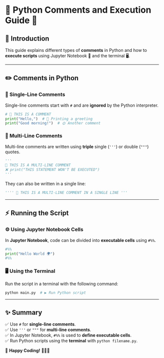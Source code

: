 # 🐍 Python Comments and Execution Guide 🚀  

## 📌 Introduction  
This guide explains different types of **comments** in Python and how to **execute scripts** using Jupyter Notebook 💓 and the terminal 🖥️.  

---  

## ✏️ Comments in Python  

### 📝 Single-Line Comments  
Single-line comments start with `#` and are **ignored** by the Python interpreter.  

```python
# 🚫 THIS IS A COMMENT
print("Hello,")  # 👋 Printing a greeting
print("Good morning!")  # 🌞 Another comment
```

### 📝 Multi-Line Comments  
Multi-line comments are written using **triple** single (`'''`) or double (`"""`) quotes.  

```python
'''
📌 THIS IS A MULTI-LINE COMMENT  
❌ print("THIS STATEMENT WON'T BE EXECUTED")
'''
```

They can also be written in a single line:  

```python
'''' 📝 THIS IS A MULTI-LINE COMMENT IN A SINGLE LINE '''  
```

---  

## ⚡ Running the Script  

### ⚙️ Using Jupyter Notebook Cells  
In **Jupyter Notebook**, code can be divided into **executable cells** using `#%%`.  

```python
#%%
print("Hello World 🌍")
#%%
```

### 🖥️ Using the Terminal  
Run the script in a terminal with the following command:  

```sh
python main.py  # ▶️ Run Python script
```

---  

## ✨ Summary 
✅ Use `#` for **single-line comments**.  
✅ Use `'''` or `"""` for **multi-line comments**.  
✅ In Jupyter Notebook, `#%%` is used to **define executable cells**.   
✅ Run Python scripts using the **terminal** with `python filename.py`.  

🎉 **Happy Coding!** 🚀🐍💡

